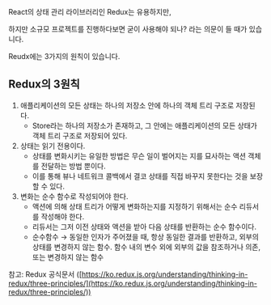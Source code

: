 React의 상태 관리 라이브러리인 Redux는 유용하지만,

하지만 소규모 프로젝트를 진행하다보면 굳이 사용해야 되나? 라는 의문이 들 때가 있습니다.

Reudx에는 3가지의 원칙이 있습니다.

## Redux의 3원칙

1. 애플리케이션의 모든 상태는 하나의 저장소 안에 하나의 객체 트리 구조로 저장된다.
   - Store라는 하나의 저장소가 존재하고, 그 안에는 애플리케이션의 모든 상태가
     객체 트리 구조로 저장되어 있다.
2. 상태는 읽기 전용이다.
   - 상태를 변화시키는 유일한 방법은 무슨 일이 벌어지는 지를 묘사하는 액션
     객체를 전달하는 방법 뿐이다.
   - 이를 통해 뷰나 네트워크 콜백에서 결코 상태를 직접 바꾸지 못한다는 것을
     보장할 수 있다.
3. 변화는 순수 함수로 작성되어야 한다.
   - 액션에 의해 상태 트리가 어떻게 변화하는지를 지정하기 위해서는 순수
     리듀서를 작성해야 한다.
   - 리듀서는 그저 이전 상태와 액션을 받아 다음 상태를 반환하는 순수 함수이다.
   - 순수함수 → 동일한 인자가 주어졌을 때, 항상 동일한 결과를 반환하고,
     외부의 상태를 변경하지 않는 함수.
     함수 내의 변수 외에 외부의 값을 참조하거나 의존, 또는 변경하지 않는 함수

참고: Redux 공식문서 ([https://ko.redux.js.org/understanding/thinking-in-redux/three-principles/](https://ko.redux.js.org/understanding/thinking-in-redux/three-principles/))
